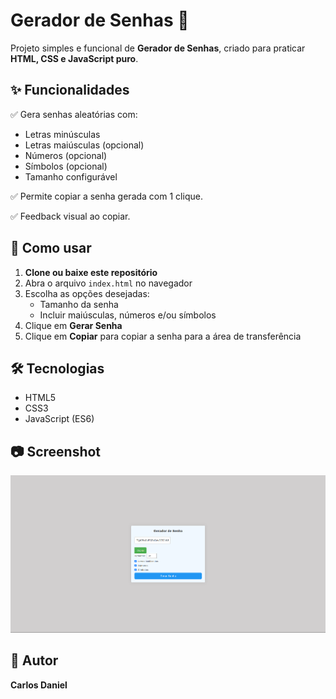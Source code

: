# Gerador de Senhas 🔐

Projeto simples e funcional de **Gerador de Senhas**, criado para praticar **HTML, CSS e JavaScript puro**.

## ✨ Funcionalidades

✅ Gera senhas aleatórias com:
- Letras minúsculas
- Letras maiúsculas (opcional)
- Números (opcional)
- Símbolos (opcional)
- Tamanho configurável

✅ Permite copiar a senha gerada com 1 clique.

✅ Feedback visual ao copiar.

## 🚀 Como usar

1. **Clone ou baixe este repositório**
2. Abra o arquivo `index.html` no navegador
3. Escolha as opções desejadas:
   - Tamanho da senha
   - Incluir maiúsculas, números e/ou símbolos
4. Clique em **Gerar Senha**
5. Clique em **Copiar** para copiar a senha para a área de transferência

## 🛠 Tecnologias

- HTML5
- CSS3
- JavaScript (ES6)

## 📷 Screenshot

![Gerador de Senhas Screenshot](https://github.com/Mochizabb/Gerador-de-senhas/blob/main/screnshot.png)

## 👤 Autor

**Carlos Daniel**
